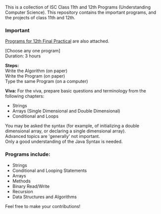 This is a collection of ISC Class 11th and 12th Programs (Understanding Computer Science).
This repository contains the important programs, and the projects of class 11th and 12th.

### Important
<a href="https://github.com/0-manbir/isc-12th-programs/blob/4256e8dee4dd5f17236150242d609444d0dc8dbc/12th%20Practical%20ISC.pdf">Programs for 12th Final Practical</a> are also attached.

[Choose any one program]<br>
Duration: 3 hours

**Steps:**<br>
Write the Algorithm (on paper)<br>
Write the Program (on paper)<br>
Type the same Program (on a computer)

**Viva:**
For the viva, prepare basic questions and terminology from the following chapters:
* Strings
* Arrays (Single Dimensional and Double Dimensional)
* Conditional and Loops

You may be asked the syntax (for example, of initializing a double dimensional array, or declaring a single dimensional array).<br>
Advanced topics are 'generally' not important.<br>
Only a good understanding of the Java Syntax is needed.

### Programs include:
* Strings
* Conditional and Looping Statements
* Arrays
* Methods
* Binary Read/Write
* Recursion
* Data Structures and Algorithms

Feel free to make your contributions!
